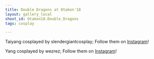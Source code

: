 ```yaml
---
title: Double Dragons at Otakon'18
layout: gallery_local
shoot_id: Otakon18.Double_Dragons
tags: cosplay

---
```


Taiyang cosplayed by slendergiantcosplay; Follow them on [Instagram](https://www.instagram.com/slendergiantcosplay)!

Yang cosplayed by wezrez; Follow them on [Instagram](https://www.instagram.com/wezrez)!

